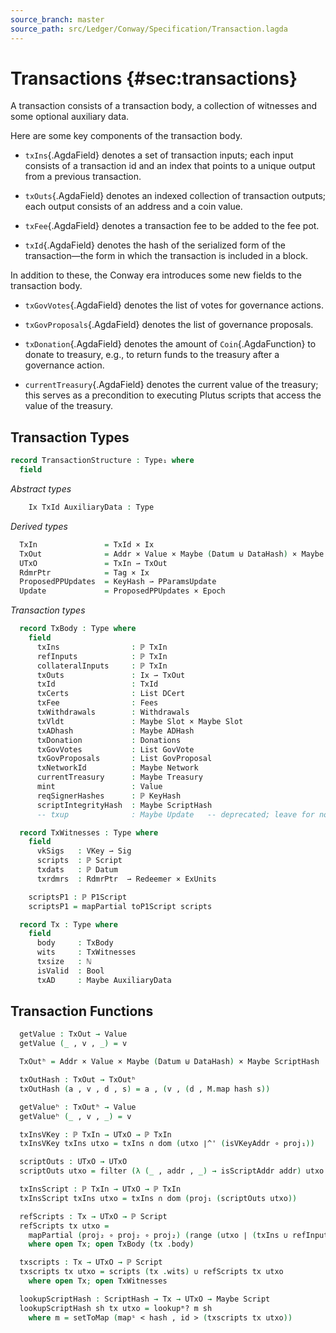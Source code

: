 ```yaml
---
source_branch: master
source_path: src/Ledger/Conway/Specification/Transaction.lagda
---
```


# Transactions {#sec:transactions}

A transaction consists of a transaction body, a collection of witnesses
and some optional auxiliary data.

<!--
```agda
{-# OPTIONS --safe #-}
--------------------------------------------------------------------------------
-- NOTE: Everything in this module is part of TransactionStructure
--------------------------------------------------------------------------------
module Ledger.Conway.Specification.Transaction where

import Data.Maybe.Base as M

open import Ledger.Prelude renaming (filterᵐ to filter)

open import Ledger.Core.Specification.Crypto
open import Ledger.Core.Specification.Epoch
open import Ledger.Conway.Specification.Gov.Base
import Ledger.Conway.Specification.PParams
import Ledger.Conway.Specification.Script.Base
import Ledger.Conway.Specification.Gov.Actions
import Ledger.Conway.Specification.Certs
import Ledger.Conway.Specification.TokenAlgebra.Base
import Ledger.Core.Specification.Address

open import Relation.Nullary.Decidable using (⌊_⌋)

data Tag : Type where
  Spend Mint Cert Rewrd Vote Propose : Tag
unquoteDecl DecEq-Tag = derive-DecEq ((quote Tag , DecEq-Tag) ∷ [])
```
-->

Here are some key components of the transaction body.

+  `txIns`{.AgdaField} denotes a set of transaction inputs; each input consists of a
   transaction id and an index that points to a unique output from a previous transaction.

+  `txOuts`{.AgdaField} denotes an indexed collection of transaction outputs; each output
   consists of an address and a coin value.

+  `txFee`{.AgdaField} denotes a transaction fee to be added to the fee pot.

+  `txId`{.AgdaField} denotes the hash of the serialized form of the
   transaction—the form in which the transaction is included in a block.

In addition to these, the Conway era introduces some new fields to the transaction body.

+  `txGovVotes`{.AgdaField} denotes the list of votes for governance actions.

+  `txGovProposals`{.AgdaField} denotes the list of governance proposals.

+  `txDonation`{.AgdaField} denotes the amount of `Coin`{.AgdaFunction} to donate to
   treasury, e.g., to return funds to the treasury after a governance action.

+  `currentTreasury`{.AgdaField} denotes the current value of the treasury; this serves
   as a precondition to executing Plutus scripts that access the value of the treasury.


## Transaction Types

```agda
record TransactionStructure : Type₁ where
  field
```

*Abstract types*
```agda
    Ix TxId AuxiliaryData : Type
```

<!--
```agda
    ⦃ DecEq-Ix   ⦄ : DecEq Ix
    ⦃ DecEq-TxId ⦄ : DecEq TxId
    adHashingScheme : isHashableSet AuxiliaryData
  open isHashableSet adHashingScheme renaming (THash to ADHash) public

  field globalConstants : _
  open GlobalConstants globalConstants public

  field cryptoStructure : _
  open CryptoStructure cryptoStructure public
  open Ledger.Conway.Specification.TokenAlgebra.Base ScriptHash public
  open Ledger.Core.Specification.Address Network KeyHash ScriptHash ⦃ it ⦄ ⦃ it ⦄ ⦃ it ⦄ public

  field epochStructure : _
  open EpochStructure epochStructure public
  open Ledger.Conway.Specification.Script.Base cryptoStructure epochStructure public

  field scriptStructure : _
  open ScriptStructure scriptStructure public
  open Ledger.Conway.Specification.PParams cryptoStructure epochStructure scriptStructure public

  field govParams : _
  open GovParams govParams public

  field tokenAlgebra : TokenAlgebra
  open TokenAlgebra tokenAlgebra public

  field txidBytes : TxId → Ser

  govStructure : GovStructure
  govStructure = record
    -- TODO: figure out what to do with the hash
    { TxId = TxId; DocHash = ADHash
    ; cryptoStructure = cryptoStructure
    ; epochStructure = epochStructure
    ; scriptStructure = scriptStructure
    ; govParams = govParams
    ; globalConstants = globalConstants
    }

  module GovActions = Ledger.Conway.Specification.Gov.Actions govStructure
  open GovActions hiding (Vote; yes; no; abstain) public

  open import Ledger.Conway.Specification.Certs govStructure
```
-->

*Derived types*
```agda
  TxIn               = TxId × Ix
  TxOut              = Addr × Value × Maybe (Datum ⊎ DataHash) × Maybe Script
  UTxO               = TxIn ⇀ TxOut
  RdmrPtr            = Tag × Ix
  ProposedPPUpdates  = KeyHash ⇀ PParamsUpdate
  Update             = ProposedPPUpdates × Epoch
```

<!--
```agda
  record HasUTxO {a} (A : Type a) : Type a where
    field UTxOOf : A → UTxO
  open HasUTxO ⦃...⦄ public
```
-->

*Transaction types*
```agda
  record TxBody : Type where
    field
      txIns                : ℙ TxIn
      refInputs            : ℙ TxIn
      collateralInputs     : ℙ TxIn
      txOuts               : Ix ⇀ TxOut
      txId                 : TxId
      txCerts              : List DCert
      txFee                : Fees
      txWithdrawals        : Withdrawals
      txVldt               : Maybe Slot × Maybe Slot
      txADhash             : Maybe ADHash
      txDonation           : Donations
      txGovVotes           : List GovVote
      txGovProposals       : List GovProposal
      txNetworkId          : Maybe Network
      currentTreasury      : Maybe Treasury
      mint                 : Value
      reqSignerHashes      : ℙ KeyHash
      scriptIntegrityHash  : Maybe ScriptHash
      -- txup              : Maybe Update   -- deprecated; leave for now
```

<!--
```agda
  record HasTxBody {a} (A : Type a) : Type a where
    field TxBodyOf : A → TxBody
  open HasTxBody  ⦃...⦄ public

  record HasDCerts {a} (A : Type a) : Type a where
    field DCertsOf : A → List DCert
  open HasDCerts ⦃...⦄ public

  record HasGovProposals {a} (A : Type a) : Type a where
    field GovProposalsOf  : A → List GovProposal
  open HasGovProposals ⦃...⦄ public

  record HasTxId {a} (A : Type a) : Type a where
    field TxIdOf    : A → TxId
  open HasTxId ⦃...⦄ public

  instance
    HasDonations-TxBody : HasDonations TxBody
    HasDonations-TxBody .DonationsOf = TxBody.txDonation
```
-->


```agda
  record TxWitnesses : Type where
    field
      vkSigs   : VKey ⇀ Sig
      scripts  : ℙ Script
      txdats   : ℙ Datum
      txrdmrs  : RdmrPtr  ⇀ Redeemer × ExUnits

    scriptsP1 : ℙ P1Script
    scriptsP1 = mapPartial toP1Script scripts

  record Tx : Type where
    field
      body     : TxBody
      wits     : TxWitnesses
      txsize   : ℕ
      isValid  : Bool
      txAD     : Maybe AuxiliaryData
```

<!--
```agda
  instance
    HasTxBody-Tx : HasTxBody Tx
    HasTxBody-Tx .TxBodyOf = Tx.body

    HasFees-Tx : HasFees Tx
    HasFees-Tx .FeesOf = TxBody.txFee ∘ TxBodyOf

    HasDCerts-Tx : HasDCerts Tx
    HasDCerts-Tx .DCertsOf = TxBody.txCerts ∘ TxBodyOf

    HasGovProposals-Tx : HasGovProposals Tx
    HasGovProposals-Tx .GovProposalsOf = TxBody.txGovProposals ∘ TxBodyOf

    HasWithdrawals-TxBody : HasWithdrawals TxBody
    HasWithdrawals-TxBody .WithdrawalsOf = TxBody.txWithdrawals

    HasWithdrawals-Tx : HasWithdrawals Tx
    HasWithdrawals-Tx .WithdrawalsOf = WithdrawalsOf ∘ TxBodyOf

    HasTxId-Tx : HasTxId Tx
    HasTxId-Tx .TxIdOf = TxBody.txId ∘ TxBodyOf

    HasDonations-Tx : HasDonations Tx
    HasDonations-Tx .DonationsOf = DonationsOf ∘ TxBodyOf
```
-->


## Transaction Functions


```agda
  getValue : TxOut → Value
  getValue (_ , v , _) = v

  TxOutʰ = Addr × Value × Maybe (Datum ⊎ DataHash) × Maybe ScriptHash

  txOutHash : TxOut → TxOutʰ
  txOutHash (a , v , d , s) = a , (v , (d , M.map hash s))

  getValueʰ : TxOutʰ → Value
  getValueʰ (_ , v , _) = v

  txInsVKey : ℙ TxIn → UTxO → ℙ TxIn
  txInsVKey txIns utxo = txIns ∩ dom (utxo ∣^' (isVKeyAddr ∘ proj₁))

  scriptOuts : UTxO → UTxO
  scriptOuts utxo = filter (λ (_ , addr , _) → isScriptAddr addr) utxo

  txInsScript : ℙ TxIn → UTxO → ℙ TxIn
  txInsScript txIns utxo = txIns ∩ dom (proj₁ (scriptOuts utxo))

  refScripts : Tx → UTxO → ℙ Script
  refScripts tx utxo =
    mapPartial (proj₂ ∘ proj₂ ∘ proj₂) (range (utxo ∣ (txIns ∪ refInputs)))
    where open Tx; open TxBody (tx .body)

  txscripts : Tx → UTxO → ℙ Script
  txscripts tx utxo = scripts (tx .wits) ∪ refScripts tx utxo
    where open Tx; open TxWitnesses

  lookupScriptHash : ScriptHash → Tx → UTxO → Maybe Script
  lookupScriptHash sh tx utxo = lookupᵐ? m sh
    where m = setToMap (mapˢ < hash , id > (txscripts tx utxo))
```

<!--
```agda
  instance
    HasCoin-TxOut : HasCoin TxOut
    HasCoin-TxOut .getCoin = coin ∘ proj₁ ∘ proj₂
```
-->

